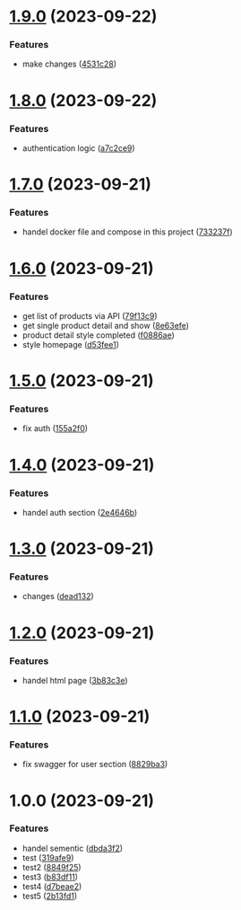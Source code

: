 # [1.9.0](https://github.com/G2-tech-intern/Store-project/compare/1.8.0...1.9.0) (2023-09-22)


### Features

* make changes ([4531c28](https://github.com/G2-tech-intern/Store-project/commit/4531c2840360ece44a42f583b1722525234b5c05))

# [1.8.0](https://github.com/G2-tech-intern/Store-project/compare/1.7.0...1.8.0) (2023-09-22)


### Features

* authentication logic ([a7c2ce9](https://github.com/G2-tech-intern/Store-project/commit/a7c2ce923d0a8accf2df1a92faa89d437bb23720))

# [1.7.0](https://github.com/G2-tech-intern/Store-project/compare/1.6.0...1.7.0) (2023-09-21)


### Features

* handel docker file and compose in this project ([733237f](https://github.com/G2-tech-intern/Store-project/commit/733237fb8655786813b2e90531ca0f18d4426af6))

# [1.6.0](https://github.com/G2-tech-intern/Store-project/compare/1.5.0...1.6.0) (2023-09-21)


### Features

* get list of products via API ([79f13c9](https://github.com/G2-tech-intern/Store-project/commit/79f13c90c2eb25fc49515a040bc5e4243d2bf991))
* get single product detail and show ([8e63efe](https://github.com/G2-tech-intern/Store-project/commit/8e63efe2d83ef1c6f183fbe676623a4249ab00c4))
* product detail style completed ([f0886ae](https://github.com/G2-tech-intern/Store-project/commit/f0886ae7e2ba3f13545c3929b6073a71607ebfe7))
* style homepage ([d53fee1](https://github.com/G2-tech-intern/Store-project/commit/d53fee100d88fefd624bcf5a83ca044d8844e144))

# [1.5.0](https://github.com/G2-tech-intern/Store-project/compare/1.4.0...1.5.0) (2023-09-21)


### Features

* fix auth ([155a2f0](https://github.com/G2-tech-intern/Store-project/commit/155a2f0cc0e2e9d05a73f1c56d0cc9aa5a418ee1))

# [1.4.0](https://github.com/G2-tech-intern/Store-project/compare/1.3.0...1.4.0) (2023-09-21)


### Features

* handel auth section ([2e4646b](https://github.com/G2-tech-intern/Store-project/commit/2e4646bf41e4c1ab2081180ba026df1655284dd6))

# [1.3.0](https://github.com/G2-tech-intern/Store-project/compare/1.2.0...1.3.0) (2023-09-21)


### Features

* changes ([dead132](https://github.com/G2-tech-intern/Store-project/commit/dead1328b8a5846d3490bfa9f45332fe3338f7b5))

# [1.2.0](https://github.com/G2-tech-intern/Store-project/compare/1.1.0...1.2.0) (2023-09-21)


### Features

* handel html page ([3b83c3e](https://github.com/G2-tech-intern/Store-project/commit/3b83c3e184af4d88c41c780f35f391b046b8cf8c))

# [1.1.0](https://github.com/G2-tech-intern/Store-project/compare/1.0.0...1.1.0) (2023-09-21)


### Features

* fix swagger for user section ([8829ba3](https://github.com/G2-tech-intern/Store-project/commit/8829ba3e35c89dce7ce83d8680fcbca810ac2d9c))

# 1.0.0 (2023-09-21)


### Features

* handel sementic ([dbda3f2](https://github.com/G2-tech-intern/Store-project/commit/dbda3f2f362db3c2a3ec796d5a254cf8049d73cd))
* test ([319afe9](https://github.com/G2-tech-intern/Store-project/commit/319afe9c3d93d84c1c28cc6b756a638c093e0a7d))
* test2 ([8849f25](https://github.com/G2-tech-intern/Store-project/commit/8849f2521a88ebafd3a9bdfa031535a29ce5d806))
* test3 ([b83df11](https://github.com/G2-tech-intern/Store-project/commit/b83df1164772968f89d42f95b3b8b55dcb0f2690))
* test4 ([d7beae2](https://github.com/G2-tech-intern/Store-project/commit/d7beae27055d2a177ed82b73a664f41dd3976264))
* test5 ([2b13fd1](https://github.com/G2-tech-intern/Store-project/commit/2b13fd13b1fa35f3f928b19752365505c92aedae))
